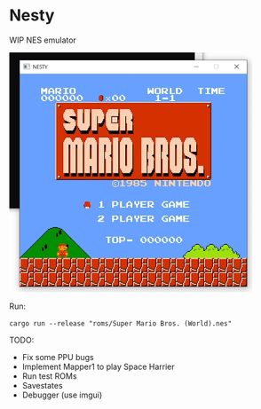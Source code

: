 # Nesty

WIP NES emulator

![mario](mario.gif)

Run:
```
cargo run --release "roms/Super Mario Bros. (World).nes"
```

TODO:

- Fix some PPU bugs
- Implement Mapper1 to play Space Harrier
- Run test ROMs
- Savestates
- Debugger (use imgui)
